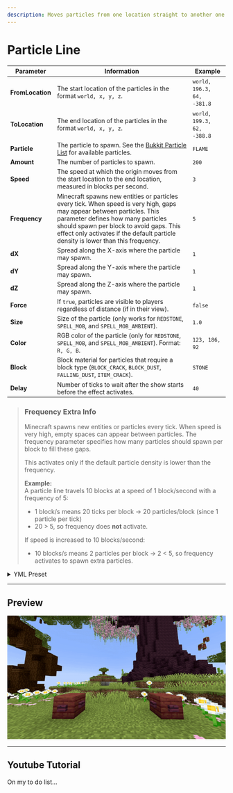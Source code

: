 ```yaml
---
description: Moves particles from one location straight to another one.
---
```


# Particle Line

| Parameter        | Information                                                                                                                                                                                                                                                                                                                                       | Example                    |
|------------------|---------------------------------------------------------------------------------------------------------------------------------------------------------------------------------------------------------------------------------------------------------------------------------------------------------------------------------------------------|----------------------------|
| **FromLocation** | The start location of the particles in the format `world, x, y, z`.                                                                                                                                                                                                                                                                               | `world, 196.3, 64, -381.8` |
| **ToLocation**   | The end location of the particles in the format `world, x, y, z`.                                                                                                                                                                                                                                                                                 | `world, 199.3, 62, -388.8` |
| **Particle**     | The particle to spawn. See the [Bukkit Particle List](https://hub.spigotmc.org/javadocs/spigot/org/bukkit/Particle.html) for available particles.                                                                                                                                                                                                 | `FLAME`                    |
| **Amount**       | The number of particles to spawn.                                                                                                                                                                                                                                                                                                                 | `200`                      |
| **Speed**        | The speed at which the origin moves from the start location to the end location, measured in blocks per second.                                                                                                                                                                                                                                   | `3`                        |
| **Frequency**    | Minecraft spawns new entities or particles every tick. When speed is very high, gaps may appear between particles. This parameter defines how many particles should spawn per block to avoid gaps. This effect only activates if the default particle density is lower than this frequency.                                                       | `5`                        |
| **dX**           | Spread along the X-axis where the particle may spawn.                                                                                                                                                                                                                                                                                             | `1`                        |
| **dY**           | Spread along the Y-axis where the particle may spawn.                                                                                                                                                                                                                                                                                             | `1`                        |
| **dZ**           | Spread along the Z-axis where the particle may spawn.                                                                                                                                                                                                                                                                                             | `1`                        |
| **Force**        | If `true`, particles are visible to players regardless of distance (if in their view).                                                                                                                                                                                                                                                            | `false`                    |
| **Size**         | Size of the particle (only works for `REDSTONE`, `SPELL_MOB`, and `SPELL_MOB_AMBIENT`).                                                                                                                                                                                                                                                           | `1.0`                      |
| **Color**        | RGB color of the particle (only for `REDSTONE`, `SPELL_MOB`, and `SPELL_MOB_AMBIENT`). Format: `R, G, B`.                                                                                                                                                                                                                                         | `123, 186, 92`             |
| **Block**        | Block material for particles that require a block type (`BLOCK_CRACK`, `BLOCK_DUST`, `FALLING_DUST`, `ITEM_CRACK`).                                                                                                                                                                                                                               | `STONE`                    |
| **Delay**        | Number of ticks to wait after the show starts before the effect activates.                                                                                                                                                                                                                                                                        | `40`                       |

> ### Frequency Extra Info
> Minecraft spawns new entities or particles every tick. When speed is very high, empty spaces can appear between particles. The frequency parameter specifies how many particles should spawn per block to fill these gaps.
>
> This activates only if the default particle density is lower than the frequency.
>
> **Example:**  
> A particle line travels 10 blocks at a speed of 1 block/second with a frequency of 5:  
> - 1 block/s means 20 ticks per block → 20 particles/block (since 1 particle per tick)  
> - 20 > 5, so frequency does **not** activate.  
>  
> If speed is increased to 10 blocks/second:  
> - 10 blocks/s means 2 particles per block → 2 < 5, so frequency activates to spawn extra particles.

<details>
<summary>YML Preset</summary>

```yaml
'1':
  Type: PARTICLE_LINE
  FromLocation: world, 0, 0, 0
  ToLocation: world, 0, 3, 0
  Particle: SMOKE_NORMAL
  Amount: 1
  Speed: 1
  Frequency: 5
  dX: 0
  dY: 0
  dZ: 0
  Force: false
  Delay: 0
```

</details>

---

## Preview

![Particle Line Preview](../assets/previews/particle-line.gif)

---

## Youtube Tutorial

On my to do list...
